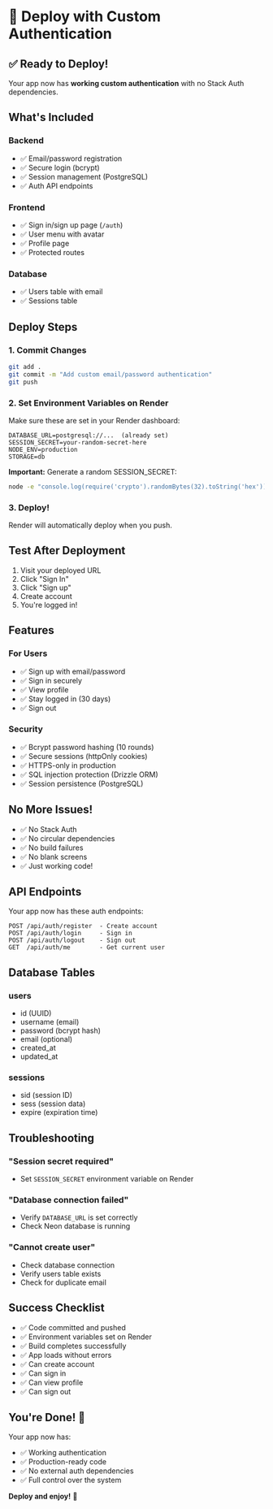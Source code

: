 # 🚀 Deploy with Custom Authentication

## ✅ Ready to Deploy!

Your app now has **working custom authentication** with no Stack Auth dependencies.

## What's Included

### Backend
- ✅ Email/password registration
- ✅ Secure login (bcrypt)
- ✅ Session management (PostgreSQL)
- ✅ Auth API endpoints

### Frontend
- ✅ Sign in/sign up page (`/auth`)
- ✅ User menu with avatar
- ✅ Profile page
- ✅ Protected routes

### Database
- ✅ Users table with email
- ✅ Sessions table

## Deploy Steps

### 1. Commit Changes

```bash
git add .
git commit -m "Add custom email/password authentication"
git push
```

### 2. Set Environment Variables on Render

Make sure these are set in your Render dashboard:

```env
DATABASE_URL=postgresql://...  (already set)
SESSION_SECRET=your-random-secret-here
NODE_ENV=production
STORAGE=db
```

**Important:** Generate a random SESSION_SECRET:
```bash
node -e "console.log(require('crypto').randomBytes(32).toString('hex'))"
```

### 3. Deploy!

Render will automatically deploy when you push.

## Test After Deployment

1. Visit your deployed URL
2. Click "Sign In"
3. Click "Sign up"
4. Create account
5. You're logged in!

## Features

### For Users
- ✅ Sign up with email/password
- ✅ Sign in securely
- ✅ View profile
- ✅ Stay logged in (30 days)
- ✅ Sign out

### Security
- ✅ Bcrypt password hashing (10 rounds)
- ✅ Secure sessions (httpOnly cookies)
- ✅ HTTPS-only in production
- ✅ SQL injection protection (Drizzle ORM)
- ✅ Session persistence (PostgreSQL)

## No More Issues!

- ✅ No Stack Auth
- ✅ No circular dependencies
- ✅ No build failures
- ✅ No blank screens
- ✅ Just working code!

## API Endpoints

Your app now has these auth endpoints:

```
POST /api/auth/register  - Create account
POST /api/auth/login     - Sign in
POST /api/auth/logout    - Sign out
GET  /api/auth/me        - Get current user
```

## Database Tables

### users
- id (UUID)
- username (email)
- password (bcrypt hash)
- email (optional)
- created_at
- updated_at

### sessions
- sid (session ID)
- sess (session data)
- expire (expiration time)

## Troubleshooting

### "Session secret required"
- Set `SESSION_SECRET` environment variable on Render

### "Database connection failed"
- Verify `DATABASE_URL` is set correctly
- Check Neon database is running

### "Cannot create user"
- Check database connection
- Verify users table exists
- Check for duplicate email

## Success Checklist

- ✅ Code committed and pushed
- ✅ Environment variables set on Render
- ✅ Build completes successfully
- ✅ App loads without errors
- ✅ Can create account
- ✅ Can sign in
- ✅ Can view profile
- ✅ Can sign out

## You're Done! 🎉

Your app now has:
- ✅ Working authentication
- ✅ Production-ready code
- ✅ No external auth dependencies
- ✅ Full control over the system

**Deploy and enjoy!** 🚀
